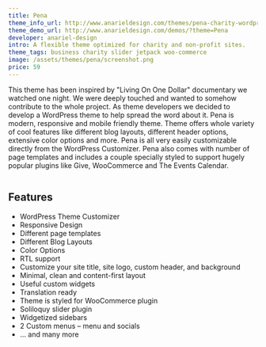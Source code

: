```yaml
---
title: Pena
theme_info_url: http://www.anarieldesign.com/themes/pena-charity-wordpress-theme/
theme_demo_url: http://www.anarieldesign.com/demos/?theme=Pena
developer: anariel-design
intro: A flexible theme optimized for charity and non-profit sites.
theme_tags: business charity slider jetpack woo-commerce
image: /assets/themes/pena/screenshot.png
price: 59
---
```

This theme has been inspired by "Living On One Dollar" documentary we watched one night. We were deeply touched and wanted to somehow contribute to the whole project. As theme developers we decided to develop a WordPress theme to help spread the word about it. Pena is modern, responsive and mobile friendly theme. Theme offers whole variety of cool features like different blog layouts, different header options, extensive color options and more. Pena is all very easily customizable directly from the WordPress Customizer. Pena also comes with number of page templates and includes a couple specially styled to support hugely popular plugins like Give, WooCommerce and The Events Calendar.

<img src="http://www.anarieldesign.com/themedemos/marketimages/penademo.jpg" alt="" />

## Features

* WordPress Theme Customizer
* Responsive Design
* Different page templates
* Different Blog Layouts
* Color Options
* RTL support
* Customize your site title, site logo, custom header, and background
* Minimal, clean and content-first layout
* Useful custom widgets
* Translation ready
* Theme is styled for WooCommerce plugin
* Soliloquy slider plugin
* Widgetized sidebars
* 2 Custom menus – menu and socials
* ... and many more
